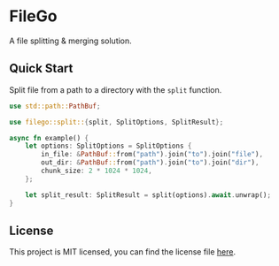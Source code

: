 # FileGo

A file splitting & merging solution.

## Quick Start

Split file from a path to a directory with the `split` function.

```rust
use std::path::PathBuf;

use filego::split::{split, SplitOptions, SplitResult};

async fn example() {
    let options: SplitOptions = SplitOptions {
        in_file: &PathBuf::from("path").join("to").join("file"),
        out_dir: &PathBuf::from("path").join("to").join("dir"),
        chunk_size: 2 * 1024 * 1024,
    };

    let split_result: SplitResult = split(options).await.unwrap();
}
```

## License

This project is MIT licensed, you can find the license file [here](https://github.com/alpheustangs/filego.rs/blob/main/LICENSE).

